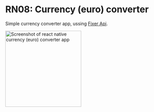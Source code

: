 # RN08: Currency (euro) converter
Simple currency converter app, ussing [Fixer Api](https://fixer.io/documentation).


<a href="https://raw.githubusercontent.com/Claudiferock/Mobile-Programming/master/img/RN08.gif"><img src="https://raw.githubusercontent.com/Claudiferock/Mobile-Programming/master/img/RN08.gif" alt="Screenshot of react native currency (euro) converter app" width="238"/></a>  

